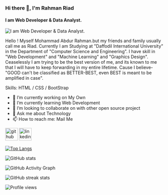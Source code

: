### Hi there 👋, I'm Rahman Riad
#### I am Web Developer & Data Analyst.
![I am Web Developer & Data Analyst.](https://arturssmirnovs.github.io/github-profile-readme-generator/images/banner.png)

Hello ! Myself Mohammad Abdur Rahman.but my friends and family usually call me as Riad. Currently I am Studying at "Daffodil International University" in the Department of "Computer Science and Engineering". I have skill in "Web Development" and "Machine Learning" and "Graphics Design". 
Ceaselessly I am trying to be the best version of me, and its known to me that I will have to keep forwarding in my entire lifetime. Cause I believe- "GOOD can't be classified as BETTER-BEST, even BEST is meant to be amplified in case".

Skills: HTML / CSS / BootStrap

- 🔭 I’m currently working on My Own  
- 🌱 I’m currently learning Web Development 
- 👯 I’m looking to collaborate on  with other open source project  
- 💬 Ask me about Technology 
- 📫 How to reach me: Mail Me 


[<img src='https://cdn.jsdelivr.net/npm/simple-icons@3.0.1/icons/github.svg' alt='github' height='40'>](https://github.com/rahman-riad)  [<img src='https://cdn.jsdelivr.net/npm/simple-icons@3.0.1/icons/linkedin.svg' alt='linkedin' height='40'>](https://www.linkedin.com/in/in/rahman-riad//)  

[![Top Langs](https://github-readme-stats.vercel.app/api/top-langs/?username=rahman-riad)](https://github.com/anuraghazra/github-readme-stats)

![GitHub stats](https://github-readme-stats.vercel.app/api?username=rahman-riad&show_icons=true)  

![GitHub Activity Graph](https://activity-graph.herokuapp.com/graph?username=rahman-riad)  

![GitHub streak stats](https://github-readme-streak-stats.herokuapp.com/?user=rahman-riad)  

![Profile views](https://gpvc.arturio.dev/rahman-riad)  
